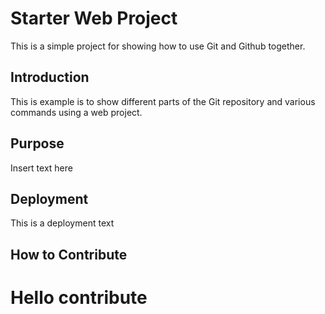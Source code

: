 # Starter Web Project
This is a simple project for showing how to use Git and Github together.

## Introduction
This is example is to show different parts of the Git repository and various commands using a web project.

## Purpose
Insert text here

## Deployment
This is a deployment text

## How to Contribute
# Hello contribute